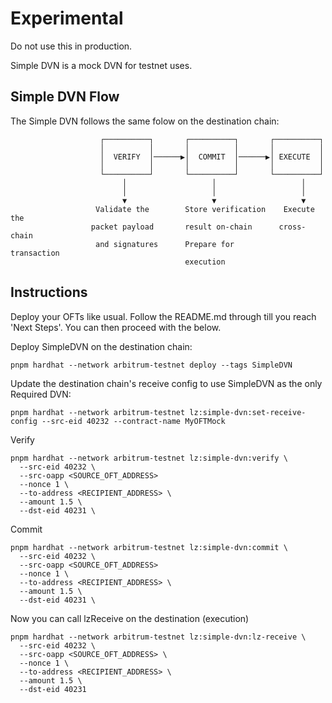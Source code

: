 # Experimental

Do not use this in production.

Simple DVN is a mock DVN for testnet uses.

## Simple DVN Flow

The Simple DVN follows the same folow on the destination chain:

```
                    ┌──────────┐       ┌──────────┐       ┌──────────┐
                    │          │       │          │       │          │
                    │  VERIFY  │──────▶│  COMMIT  │──────▶│ EXECUTE  │
                    │          │       │          │       │          │
                    └──────────┘       └──────────┘       └──────────┘
                         │                   │                   │
                         │                   │                   │
                         ▼                   ▼                   ▼
                   Validate the        Store verification    Execute the
                  packet payload       result on-chain      cross-chain
                   and signatures      Prepare for          transaction
                                       execution
```

## Instructions

Deploy your OFTs like usual. Follow the README.md through till you reach 'Next Steps'. You can then proceed with the below.

Deploy SimpleDVN on the destination chain:

```
pnpm hardhat --network arbitrum-testnet deploy --tags SimpleDVN
```

Update the destination chain's receive config to use SimpleDVN as the only Required DVN:

```
pnpm hardhat --network arbitrum-testnet lz:simple-dvn:set-receive-config --src-eid 40232 --contract-name MyOFTMock
```

Verify

```
pnpm hardhat --network arbitrum-testnet lz:simple-dvn:verify \
  --src-eid 40232 \
  --src-oapp <SOURCE_OFT_ADDRESS>
  --nonce 1 \
  --to-address <RECIPIENT_ADDRESS> \
  --amount 1.5 \
  --dst-eid 40231 \
```

Commit

```
pnpm hardhat --network arbitrum-testnet lz:simple-dvn:commit \
  --src-eid 40232 \
  --src-oapp <SOURCE_OFT_ADDRESS>
  --nonce 1 \
  --to-address <RECIPIENT_ADDRESS> \
  --amount 1.5 \
  --dst-eid 40231 \
```

Now you can call lzReceive on the destination (execution)

```
pnpm hardhat --network arbitrum-testnet lz:simple-dvn:lz-receive \
  --src-eid 40232 \
  --src-oapp <SOURCE_OFT_ADDRESS> \
  --nonce 1 \
  --to-address <RECIPIENT_ADDRESS> \
  --amount 1.5 \
  --dst-eid 40231
```
